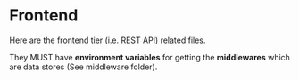 # Frontend
Here are the frontend tier (i.e. REST API) related files.

They MUST have **environment variables** for getting the **middlewares** which are data stores (See middleware folder).
